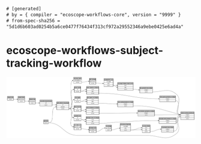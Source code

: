 ```
# [generated]
# by = { compiler = "ecoscope-workflows-core", version = "9999" }
# from-spec-sha256 = "5d1d6b603ad0254b5a6ce0477f76434f313cf972a29552346a9ebe0425e6ad4a"

```
# ecoscope-workflows-subject-tracking-workflow

![](graph.png)
